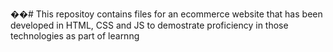 ��#   T h i s   r e p o s i t o y   c o n t a i n s   f i l e s   f o r   a n   e c o m m e r c e   w e b s i t e   t h a t   h a s   b e e n   d e v e l o p e d   i n   H T M L ,   C S S   a n d   J S   t o   d e m o s t r a t e   p r o f i c i e n c y   i n   t h o s e   t e c h n o l o g i e s   a s   p a r t   o f   l e a r n n g 
 
 
